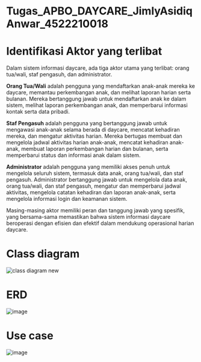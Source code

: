 # Tugas_APBO_DAYCARE_JimlyAsidiqAnwar_4522210018

# Identifikasi Aktor yang terlibat
Dalam sistem informasi daycare, ada tiga aktor utama yang terlibat: orang tua/wali, staf pengasuh, dan administrator. 

**Orang Tua/Wali** adalah pengguna yang mendaftarkan anak-anak mereka ke daycare, memantau perkembangan anak, dan melihat laporan harian serta bulanan. Mereka bertanggung jawab untuk mendaftarkan anak ke dalam sistem, melihat laporan perkembangan anak, dan memperbarui informasi kontak serta data pribadi. 

**Staf Pengasuh** adalah pengguna yang bertanggung jawab untuk mengawasi anak-anak selama berada di daycare, mencatat kehadiran mereka, dan mengatur aktivitas harian. Mereka bertugas membuat dan mengelola jadwal aktivitas harian anak-anak, mencatat kehadiran anak-anak, membuat laporan perkembangan harian dan bulanan, serta memperbarui status dan informasi anak dalam sistem.

**Administrator** adalah pengguna yang memiliki akses penuh untuk mengelola seluruh sistem, termasuk data anak, orang tua/wali, dan staf pengasuh. Administrator bertanggung jawab untuk mengelola data anak, orang tua/wali, dan staf pengasuh, mengatur dan memperbarui jadwal aktivitas, mengelola catatan kehadiran dan laporan anak-anak, serta mengelola informasi login dan keamanan sistem.

Masing-masing aktor memiliki peran dan tanggung jawab yang spesifik, yang bersama-sama memastikan bahwa sistem informasi daycare beroperasi dengan efisien dan efektif dalam mendukung operasional harian daycare.

# Class diagram
![class diagram new](https://github.com/JimlyAA/Tugas_APBO_DAYCARE_JimlyAsidiqAnwar_4522210018/assets/145972206/ca1218db-6dcb-4d0c-9d9a-c8c9667fe0fd)

# ERD
![image](https://github.com/JimlyAA/Tugas_APBO_DAYCARE_JimlyAsidiqAnwar_4522210018/assets/145972206/5083f1db-1def-4d14-9020-2662f9c5c452)

# Use case
![image](https://github.com/JimlyAA/Tugas_APBO_DAYCARE_JimlyAsidiqAnwar_4522210018/assets/145972206/000c7274-aa1c-49ae-914b-63161600fe77)
